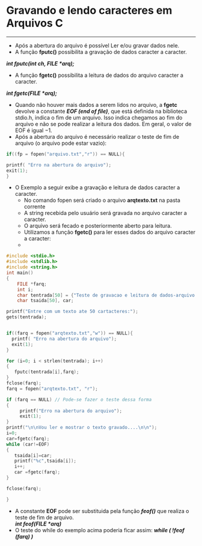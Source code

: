 # Gravando e lendo caracteres em Arquivos C
---
+ Após a abertura do arquivo é possível Ler e/ou gravar dados nele.
+ A função <b>fputc()</b> possibilita a gravação de dados caracter a caracter. 

<em><b>int fputc(int ch, FILE *arq);</b></em>

+ A função <b>fgetc()</b> possibilita a leitura de dados do arquivo caracter a caracter. 

<em><b>int fgetc(FILE *arq);</b></em>     
              
+ Quando não houver mais dados a serem lidos no arquivo, a <b>fgetc</b> devolve a constante <em><b>EOF (end of file)</b></em>, que está definida na biblioteca stdio.h, indica o fim de um arquivo. Isso indica chegamos ao fim do arquivo e não se pode realizar a leitura dos dados. Em geral, o valor de EOF é igual −1. 
+ Após a abertura do arquivo é necessário realizar o teste de fim de arquivo (o arquivo pode estar vazio):
``` C
if((fp = fopen("arquivo.txt","r")) == NULL){

printf( "Erro na abertura do arquivo");
exit(1);
}
```
+ O Exemplo a seguir exibe a gravação e leitura de dados caracter a caracter.
    + No comando fopen será criado o arquivo <b>arqtexto.txt</b> na pasta corrente 
    + A string recebida pelo usuário será gravada no arquivo caracter a caracter. 
    + O arquivo será fecado e posteriormente aberto para leitura.
    + Utilizamos a função <b>fgetc()</b> para ler esses dados do arquivo caracter a caracter:
    +
``` C runnable
#include <stdio.h>
#include <stdlib.h>
#include <string.h>
int main()
{
    FILE *farq;
    int i;
    char tentrada[50] = {"Teste de gravacao e leitura de dados-arquivo texto"};
    char tsaida[50], car;

printf("Entre com um texto ate 50 cartacteres:");
gets(tentrada);


if((farq = fopen("arqtexto.txt","w")) == NULL){
  printf( "Erro na abertura do arquivo");
  exit(1);
}

for (i=0; i < strlen(tentrada); i++)
{
   fputc(tentrada[i],farq);
}
fclose(farq);
farq = fopen("arqtexto.txt", "r");

if (farq == NULL) // Pode-se fazer o teste dessa forma
{
     printf("Erro na abertura do arquivo");
     exit(1);
}
printf("\n\nVou ler e mostrar o texto gravado....\n\n");
i=0;
car=fgetc(farq);
while (car!=EOF)
{
   tsaida[i]=car;
   printf("%c",tsaida[i]);
   i++;
   car =fgetc(farq);
}

fclose(farq);

}
```
 + A constante <b>EOF</b> pode ser substituida pela função <b><em>feof()</em></b> que realiza o teste de fim de arquivo.<br/>
 <b><em>int feof(FILE *arq)</em></b>
 + O teste do while do exemplo acima poderia ficar assim: <b><em>while ( !feof (farq) )</em></b>
 
